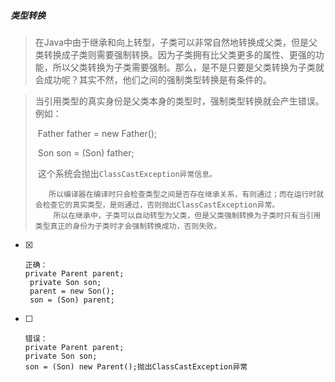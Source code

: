 ##### 类型转换

> 在Java中由于继承和向上转型，子类可以非常自然地转换成父类，但是父类转换成子类则需要强制转换。因为子类拥有比父类更多的属性、更强的功能，所以父类转换为子类需要强制。那么，是不是只要是父类转换为子类就会成功呢？其实不然，他们之间的强制类型转换是有条件的。

> ​      当引用类型的真实身份是父类本身的类型时，强制类型转换就会产生错误。例如：
>
> ​      Father father = new  Father();
>
> ​      Son son = (Son) father;
>
> ​      这个系统会抛出`ClassCastException异常信息。`
>
> ```
>    所以编译器在编译时只会检查类型之间是否存在继承关系，有则通过；而在运行时就会检查它的真实类型，是则通过，否则抛出ClassCastException异常。
>     所以在继承中，子类可以自动转型为父类，但是父类强制转换为子类时只有当引用类型真正的身份为子类时才会强制转换成功，否则失败。
> ```

- [x] ```
  正确：
  private Parent parent;
   private Son son;
   parent = new Son();
   son = (Son) parent;
  ```

- [ ] ```
  错误：
  private Parent parent;
  private Son son;
  son = (Son) new Parent();抛出ClassCastException异常
  ```
